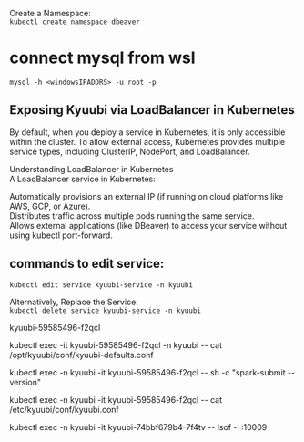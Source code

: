 Create a Namespace:  
```kubectl create namespace dbeaver```   

# connect mysql from wsl  
```
mysql -h <windowsIPADDRS> -u root -p
```

## Exposing Kyuubi via LoadBalancer in Kubernetes  
By default, when you deploy a service in Kubernetes, it is only accessible within the cluster. To allow external access, Kubernetes   provides multiple service types, including ClusterIP, NodePort, and LoadBalancer.  

Understanding LoadBalancer in Kubernetes  
A LoadBalancer service in Kubernetes:  

Automatically provisions an external IP (if running on cloud platforms like AWS, GCP, or Azure).  
Distributes traffic across multiple pods running the same service.   
Allows external applications (like DBeaver) to access your service without using kubectl port-forward.  

## commands to edit service:  
```kubectl edit service kyuubi-service -n kyuubi```

Alternatively, Replace the Service:  
```kubectl delete service kyuubi-service -n kyuubi```

kyuubi-59585496-f2qcl

kubectl exec -it kyuubi-59585496-f2qcl -n kyuubi -- cat /opt/kyuubi/conf/kyuubi-defaults.conf


kubectl exec -n kyuubi -it kyuubi-59585496-f2qcl -- sh -c "spark-submit --version"

kubectl exec -n kyuubi -it kyuubi-59585496-f2qcl -- cat /etc/kyuubi/conf/kyuubi.conf

kubectl exec -n kyuubi -it  kyuubi-74bbf679b4-7f4tv -- lsof -i :10009








